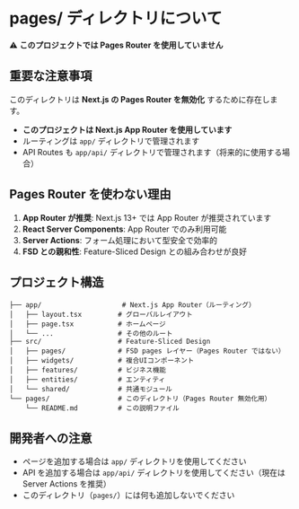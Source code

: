 # pages/ ディレクトリについて

⚠️ **このプロジェクトでは Pages Router を使用していません**

## 重要な注意事項

このディレクトリは **Next.js の Pages Router を無効化** するために存在します。

- **このプロジェクトは Next.js App Router を使用しています**
- ルーティングは `app/` ディレクトリで管理されます
- API Routes も `app/api/` ディレクトリで管理されます（将来的に使用する場合）

## Pages Router を使わない理由

1. **App Router が推奨**: Next.js 13+ では App Router が推奨されています
2. **React Server Components**: App Router でのみ利用可能
3. **Server Actions**: フォーム処理において型安全で効率的
4. **FSD との親和性**: Feature-Sliced Design との組み合わせが良好

## プロジェクト構造

```
├── app/                    # Next.js App Router（ルーティング）
│   ├── layout.tsx         # グローバルレイアウト
│   ├── page.tsx           # ホームページ
│   └── ...                # その他のルート
├── src/                   # Feature-Sliced Design
│   ├── pages/             # FSD pages レイヤー（Pages Router ではない）
│   ├── widgets/           # 複合UIコンポーネント
│   ├── features/          # ビジネス機能
│   ├── entities/          # エンティティ
│   └── shared/            # 共通モジュール
└── pages/                 # このディレクトリ（Pages Router 無効化用）
    └── README.md          # この説明ファイル
```

## 開発者への注意

- ページを追加する場合は `app/` ディレクトリを使用してください
- API を追加する場合は `app/api/` ディレクトリを使用してください（現在は Server Actions を推奨）
- このディレクトリ（`pages/`）には何も追加しないでください